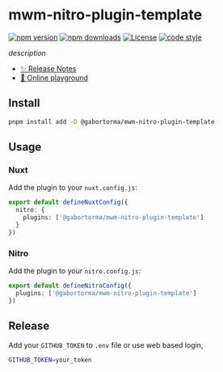 # mwm-nitro-plugin-template

[![npm version][npm-version-src]][npm-version-href]
[![npm downloads][npm-downloads-src]][npm-downloads-href]
[![License][license-src]][license-href]
[![code style][code-style-src]][code-style-href]

_description_

- [✨ Release Notes](/CHANGELOG.md)
- [🏀 Online playground](https://stackblitz.com/github/gabortorma/mwm-nitro-plugin-template?file=playground%2Fapp.vue)

## Install

```bash
pnpm install add -D @gabortorma/mwm-nitro-plugin-template
```

## Usage

### Nuxt

Add the plugin to your `nuxt.config.js`:

```ts
export default defineNuxtConfig({
  nitro: {
    plugins: ['@gabortorma/mwm-nitro-plugin-template']
  }
})
```

### Nitro

Add the plugin to your `nitro.config.js`:

```ts
export default defineNitroConfig({
  plugins: ['@gabortorma/mwm-nitro-plugin-template']
})
```

## Release

Add your `GITHUB_TOKEN` to `.env` file or use web based login,

```bash
GITHUB_TOKEN=your_token
```

<!-- Badges -->

[npm-version-src]: https://img.shields.io/npm/v/@gabortorma/mwm-nitro-plugin-template/latest.svg?style=flat&colorA=18181B&colorB=28CF8D
[npm-version-href]: https://npmjs.com/package/@gabortorma/mwm-nitro-plugin-template
[npm-downloads-src]: https://img.shields.io/npm/dm/@gabortorma/mwm-nitro-plugin-template.svg?style=flat&colorA=18181B&colorB=28CF8D
[npm-downloads-href]: https://npmjs.com/package/@gabortorma/mwm-nitro-plugin-template
[license-src]: https://img.shields.io/npm/l/@gabortorma/mwm-nitro-plugin-template.svg?style=flat&colorA=18181B&colorB=28CF8D
[license-href]: https://npmjs.com/package/@gabortorma/mwm-nitro-plugin-template
[code-style-src]: https://antfu.me/badge-code-style.svg
[code-style-href]: https://github.com/gabortorma/antfu-eslint-config
